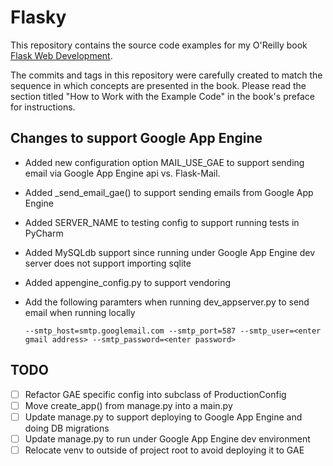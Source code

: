 Flasky
======

This repository contains the source code examples for my O'Reilly book [Flask Web Development](http://www.flaskbook.com).

The commits and tags in this repository were carefully created to match the sequence in which concepts are presented in the book. Please read the section titled "How to Work with the Example Code" in the book's preface for instructions.

## Changes to support Google App Engine

- Added new configuration option MAIL_USE_GAE to support sending email via Google App Engine api vs. Flask-Mail.
- Added _send_email_gae() to support sending emails from Google App Engine
- Added SERVER_NAME to testing config to support running tests in PyCharm
- Added MySQLdb support since running under Google App Engine dev server does not support importing sqlite
- Added appengine_config.py to support vendoring
- Add the following paramters when running dev_appserver.py to send email when running locally

    ```
    --smtp_host=smtp.googlemail.com --smtp_port=587 --smtp_user=<enter gmail address> --smtp_password=<enter password>
    ```

## TODO

- [ ] Refactor GAE specific config into subclass of ProductionConfig
- [ ] Move create_app() from manage.py into a main.py
- [ ] Update manage.py to support deploying to Google App Engine and doing DB migrations
- [ ] Update manage.py to run under Google App Engine dev environment
- [ ] Relocate venv to outside of project root to avoid deploying it to GAE
